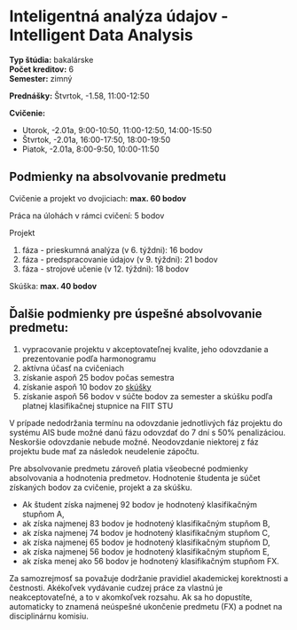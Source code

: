 # Inteligentná analýza údajov - Intelligent Data Analysis
**Typ štúdia:** bakalárske  
**Počet kreditov:** 6  
**Semester:** zimný     

**Prednášky:**  Štvrtok, -1.58, 11:00-12:50      

**Cvičenie:**
* Utorok, -2.01a, 9:00-10:50, 11:00-12:50, 14:00-15:50
* Štvrtok, -2.01a, 16:00-17:50, 18:00-19:50
* Piatok, -2.01a, 8:00-9:50, 10:00-11:50 

## Podmienky na absolvovanie predmetu
Cvičenie a projekt vo dvojiciach: **max. 60 bodov**

Práca na úlohách v rámci cvičení: 5 bodov

Projekt
1. fáza - prieskumná analýza (v 6. týždni): 16 bodov
2. fáza - predspracovanie údajov (v 9. týždni): 21 bodov
3. fáza - strojové učenie (v 12. týždni): 18 bodov

Skúška: **max. 40 bodov**

## Ďalšie podmienky pre úspešné absolvovanie predmetu:
1. vypracovanie projektu v akceptovateľnej kvalite, jeho odovzdanie a prezentovanie podľa harmonogramu
2. aktívna účasť na cvičeniach
3. získanie aspoň 25 bodov počas semestra
4. získanie aspoň 10 bodov zo [skúšky](https://teams.microsoft.com/l/channel/19%3a32f872f2965f40608c47eb28ae3bcfe3%40thread.tacv2/sk%25C3%25BA%25C5%25A1ka-2021?groupId=77262e15-c891-4ab9-bc88-3de7c6d1c66f&tenantId=25733538-6b16-4aa3-8ed6-297eb79b8e06)
5. získanie aspoň 56 bodov v súčte bodov za semester a skúšku podľa platnej klasifikačnej stupnice na FIIT STU

V prípade nedodržania termínu na odovzdanie jednotlivých fáz projektu do systému AIS bude možné danú fázu odovzdať do 7 dní s 50% penalizáciou. Neskoršie odovzdanie nebude možné. Neodovzdanie niektorej z fáz projektu bude mať za následok neudelenie zápočtu.

Pre absolvovanie predmetu zároveň platia všeobecné podmienky absolvovania a hodnotenia predmetov. Hodnotenie študenta je súčet získaných bodov za cvičenie, projekt  a za skúšku. 

- Ak študent získa najmenej 92 bodov je hodnotený klasifikačným stupňom A, 
- ak získa najmenej 83 bodov je hodnotený klasifikačným stupňom B, 
- ak získa najmenej 74 bodov je hodnotený klasifikačným stupňom C, 
- ak získa najmenej 65 bodov je hodnotený klasifikačným stupňom D, 
- ak získa najmenej 56 bodov je hodnotený klasifikačným stupňom E, 
- ak získa menej ako 56 bodov je hodnotený klasifikačným stupňom FX. 

Za samozrejmosť sa považuje dodržanie pravidiel akademickej korektnosti a čestnosti. Akékoľvek vydávanie cudzej práce za vlastnú je neakceptovateľné, a to v akomkoľvek rozsahu. Ak sa ho dopustíte, automaticky to znamená neúspešné ukončenie predmetu (FX) a podnet na disciplinárnu komisiu.

